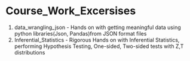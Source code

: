 # Course_Work_Excersises

1.  data_wrangling_json - Hands on with getting meaningful data using python libraries(Json, Pandas)from JSON format files
2.  Inferential_Statistics - Rigorous Hands on with Inferential Statistics, performing Hypothesis Testing, One-sided, Two-sided tests with Z,T distributions

